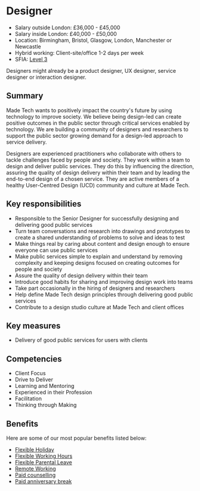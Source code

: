 # Designer 

- Salary outside London: £36,000 - £45,000 
- Salary inside London: £40,000 - £50,000
- Location: Birmingham, Bristol, Glasgow, London, Manchester or Newcastle
- Hybrid working: Client-site/office 1-2 days per week
- SFIA: [Level 3](sfia/designer.md)

Designers might already be a product designer, UX designer, service designer or interaction designer. 

## Summary

Made Tech wants to positively impact the country's future by using technology to improve society. We believe being design-led can create positive outcomes in the public sector through critical services enabled by technology. We are building a community of designers and researchers to support the public sector growing demand for a design-led approach to service delivery.

Designers are experienced practitioners who collaborate with others to tackle challenges faced by people and society. They work within a team to design and deliver public services. They do this by influencing the direction, assuring the quality of design delivery within their team and by leading the end-to-end design of a chosen service. They are active members of a healthy User-Centred Design (UCD) community and culture at Made Tech. 

## Key responsibilities 

- Responsible to the Senior Designer for successfully designing and delivering good public services
- Turn team conversations and research into drawings and prototypes to create a shared understanding of problems to solve and ideas to test
- Make things real by caring about content and design enough to ensure everyone can use public services
- Make public services simple to explain and understand by removing complexity and keeping designs focused on creating outcomes for people and society
- Assure the quality of design delivery within their team 
- Introduce good habits for sharing and improving design work into teams
- Take part occasionally in the hiring of designers and researchers
- Help define Made Tech design principles through delivering good public services
- Contribute to a design studio culture at Made Tech and client offices

## Key measures

- Delivery of good public services for users with clients

## Competencies 

- Client Focus
- Drive to Deliver
- Learning and Mentoring
- Experienced in their Profession
- Facilitation
- Thinking through Making

## Benefits

Here are some of our most popular benefits listed below:

- [Flexible Holiday](../benefits/flexible_holiday.md)
- [Flexible Working Hours](../benefits/working_hours.md)
- [Flexible Parental Leave](../guides/welfare/parental_leave.md)
- [Remote Working](../benefits/remote_working.md)
- [Paid counselling](../guides/welfare/paid_counselling.md)
- [Paid anniversary break](../benefits/paid_anniversary_break.md)
